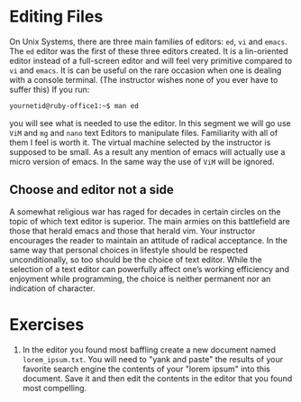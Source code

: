 # Editing Files

On Unix Systems, there are three main families of editors: `ed`, `vi` and `emacs`. The `ed` editor was the first of these three editors created. It is a lin-oriented editor instead of a full-screen editor and will feel very primitive compared to `vi` and `emacs`. It is can be useful on the rare occasion when one is dealing with a console terminal. (The instructor wishes none of you ever have to suffer this) If you run:

```bash
yournetid@ruby-office1:~$ man ed
```
you will see what is needed to use the editor. In this segment we will go use `ViM` and `mg` and `nano` text Editors to manipulate files. Familiarity with all of them I feel is worth it. The virtual machine selected by the instructor is supposed to be small. As a result any mention of emacs will actually use a micro version of emacs. In the same way the use of `ViM` will be ignored.

## Choose and editor not a side

A somewhat religious war has raged for decades in certain circles on the topic of which text editor is superior. The main armies on this battlefield are those that herald emacs and those that herald vim. Your instructor encourages the reader to maintain an attitude of radical acceptance. In the same way that personal choices in lifestyle should be respected unconditionally, so too should be the choice of text editor. While the selection of a text editor can powerfully affect one’s working efficiency and enjoyment while programming, the choice is neither permanent nor an indication of character.


# Exercises

1. In the editor you found most baffling create a new document named `lorem_ipsum.txt`. You will need to "yank and paste" the results of your favorite search engine the contents of your "lorem ipsum" into this document. Save it and then edit the contents in the editor that you found most compelling.
